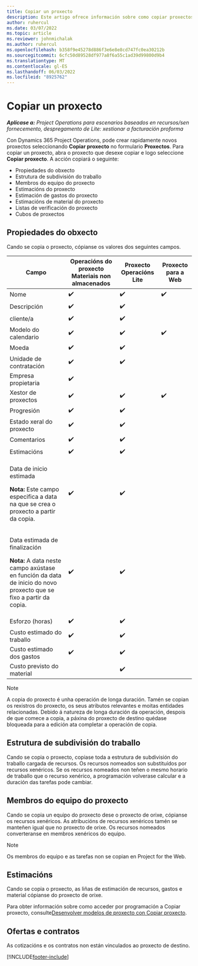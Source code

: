 ```yaml
---
title: Copiar un proxecto
description: Este artigo ofrece información sobre como copiar proxectos en Dynamics 365 Project Operations.
author: ruhercul
ms.date: 03/07/2022
ms.topic: article
ms.reviewer: johnmichalak
ms.author: ruhercul
ms.openlocfilehash: b358f9e45278d886f3e6e8e8cd747fc0ea30212b
ms.sourcegitcommit: 6cfc50d89528df977a8f6a55c1ad39d99800d9b4
ms.translationtype: MT
ms.contentlocale: gl-ES
ms.lasthandoff: 06/03/2022
ms.locfileid: "8925762"
---
```

# <a name="copy-a-project"></a>Copiar un proxecto

_**Aplícase a:** Project Operations para escenarios baseados en recursos/sen fornecemento, despregamento de Lite: xestionar a facturación proforma_

Con Dynamics 365 Project Operations, pode crear rapidamente novos proxectos seleccionando **Copiar proxecto** no formulario **Proxectos**. Para copiar un proxecto, abra o proxecto que desexe copiar e logo seleccione **Copiar proxecto**. A acción copiará o seguinte:

- Propiedades do obxecto 
- Estrutura de subdivisión do traballo
- Membros do equipo do proxecto
- Estimacións do proxecto
- Estimación de gastos do proxecto
- Estimacións de material do proxecto
- Listas de verificación do proxecto
- Cubos de proxectos

## <a name="project-properties"></a>Propiedades do obxecto

Cando se copia o proxecto, cópianse os valores dos seguintes campos.

| Campo | Operacións do proxecto Materiais non almacenados | Proxecto Operacións Lite | Proxecto para a Web |
|-------|------------------------------------------|-------------------------|---------------------|
| Nome | :heavy_check_mark: | :heavy_check_mark: | :heavy_check_mark: |
| Descripción | :heavy_check_mark: | :heavy_check_mark: | |
| cliente/a | :heavy_check_mark: | :heavy_check_mark: | |
| Modelo do calendario | :heavy_check_mark: | :heavy_check_mark: | :heavy_check_mark: |
| Moeda | :heavy_check_mark: | :heavy_check_mark: | |
| Unidade de contratación | :heavy_check_mark: | :heavy_check_mark: | |
| Empresa propietaria | :heavy_check_mark: | | |
| Xestor de proxectos | :heavy_check_mark: | :heavy_check_mark: | :heavy_check_mark: |
| Progresión | :heavy_check_mark: | :heavy_check_mark: | |
| Estado xeral do proxecto | :heavy_check_mark: | :heavy_check_mark: | |
| Comentarios | :heavy_check_mark: | :heavy_check_mark: | |
| Estimacións | :heavy_check_mark: | :heavy_check_mark: | |
| <p>Data de inicio estimada</p><p><strong>Nota:</strong> Este campo especifica a data na que se crea o proxecto a partir da copia. | :heavy_check_mark: | :heavy_check_mark: | |
| <p>Data estimada de finalización</p><p><strong>Nota:</strong> A data neste campo axústase en función da data de inicio do novo proxecto que se fixo a partir da copia.</p> | :heavy_check_mark: | :heavy_check_mark: | |
| Esforzo (horas) | :heavy_check_mark: | :heavy_check_mark: | |
| Custo estimado do traballo | :heavy_check_mark: | :heavy_check_mark: | |
| Custo estimado dos gastos | :heavy_check_mark: | :heavy_check_mark: | |
| Custo previsto do material | | :heavy_check_mark: | |

> [!NOTE]
> A copia do proxecto é unha operación de longa duración. Tamén se copian os rexistros do proxecto, os seus atributos relevantes e moitas entidades relacionadas. Debido á natureza de longa duración da operación, despois de que comece a copia, a páxina do proxecto de destino quédase bloqueada para a edición ata completar a operación de copia.

## <a name="work-breakdown-structure"></a>Estrutura de subdivisión do traballo

Cando se copia o proxecto, copiase toda a estrutura de subdivisión do traballo cargada de recursos. Os recursos nomeados son substituídos por recursos xenéricos. Se os recursos nomeados non teñen o mesmo horario de traballo que o recurso xenérico, a programación volverase calcular e a duración das tarefas pode cambiar.

## <a name="project-team-members"></a>Membros do equipo do proxecto

Cando se copia un equipo do proxecto dese o proxecto de orixe, cópianse os recursos xenéricos. As atribucións de recursos xenéricos tamén se manteñen igual que no proxecto de orixe. Os recursos nomeados converteranse en membros xenéricos do equipo.

> [!NOTE]
> Os membros do equipo e as tarefas non se copian en Project for the Web.

## <a name="estimates"></a>Estimacións

Cando se copia o proxecto, as liñas de estimación de recursos, gastos e material cópianse do proxecto de orixe. 

Para obter información sobre como acceder por programación a Copiar proxecto, consulte[Desenvolver modelos de proxecto con Copiar proxecto](dev-copy-project.md).

## <a name="quotes-and-contracts"></a>Ofertas e contratos

As cotizacións e os contratos non están vinculados ao proxecto de destino.

[!INCLUDE[footer-include](../includes/footer-banner.md)]
